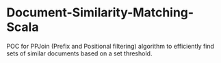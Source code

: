 # Document-Similarity-Matching-Scala
POC for PPJoin (Prefix and Positional filtering) algorithm to efficiently find sets of similar documents based on a set threshold. 
